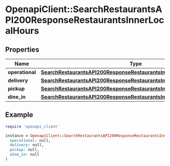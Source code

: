 # OpenapiClient::SearchRestaurantsAPI200ResponseRestaurantsInnerLocalHours

## Properties

| Name | Type | Description | Notes |
| ---- | ---- | ----------- | ----- |
| **operational** | [**SearchRestaurantsAPI200ResponseRestaurantsInnerLocalHoursOperational**](SearchRestaurantsAPI200ResponseRestaurantsInnerLocalHoursOperational.md) |  | [optional] |
| **delivery** | [**SearchRestaurantsAPI200ResponseRestaurantsInnerLocalHoursOperational**](SearchRestaurantsAPI200ResponseRestaurantsInnerLocalHoursOperational.md) |  | [optional] |
| **pickup** | [**SearchRestaurantsAPI200ResponseRestaurantsInnerLocalHoursOperational**](SearchRestaurantsAPI200ResponseRestaurantsInnerLocalHoursOperational.md) |  | [optional] |
| **dine_in** | [**SearchRestaurantsAPI200ResponseRestaurantsInnerLocalHoursOperational**](SearchRestaurantsAPI200ResponseRestaurantsInnerLocalHoursOperational.md) |  | [optional] |

## Example

```ruby
require 'openapi_client'

instance = OpenapiClient::SearchRestaurantsAPI200ResponseRestaurantsInnerLocalHours.new(
  operational: null,
  delivery: null,
  pickup: null,
  dine_in: null
)
```


